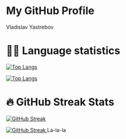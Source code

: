<html lang="en">
<head>
    <meta charset="UTF-8">
    <meta name="viewport" content="width=device-width, initial-scale=1.0">
    <title>GitHub Profile Header</title>
    <link rel="stylesheet" href="styles.css">
</head>
<body>

<div class="header">
    <h1>My GitHub Profile</h1>
    <p>Vladislav Yastrebov</p>
</div>

<h1>🧑‍💻 Language statistics</h1>

[![Top Langs](https://github-readme-stats.vercel.app/api/top-langs/?username=vyastreb&layout=compact)](https://github.com/vyastreb/github-readme-stats)

<a href="[https://git.io/streak-stats](https://github.com/vyastreb/github-readme-stats)">
  <img src="[https://streak-stats.demolab.com/?user=vyastreb&theme=dark](https://github-readme-stats.vercel.app/api/top-langs/?username=vyastreb&layout=compact)" alt="Top Langs">
</a>

<h1>🔥 GitHub Streak Stats</h1>

[![GitHub Streak](https://github-readme-streak-stats.herokuapp.com/?user=vyastreb&theme=dark)](https://git.io/streak-stats)

<a href="https://git.io/streak-stats">
  <img src="https://streak-stats.demolab.com/?user=vyastreb&theme=dark" alt="GitHub Streak">
</a>
La-la-la

</body>
</html>
